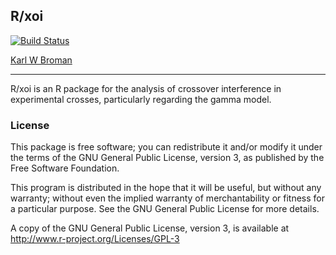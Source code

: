 ## R/xoi

[![Build Status](https://travis-ci.org/kbroman/xoi.png?branch=master)](https://travis-ci.org/kbroman/xoi)

[Karl W Broman](http://kbroman.org)

---

R/xoi is an R package for the analysis of crossover interference in
experimental crosses, particularly regarding the gamma model.

### License

This package is free software; you can redistribute it and/or modify it
under the terms of the GNU General Public License, version 3, as
published by the Free Software Foundation.

This program is distributed in the hope that it will be useful, but
without any warranty; without even the implied warranty of
merchantability or fitness for a particular purpose.  See the GNU
General Public License for more details.

A copy of the GNU General Public License, version 3, is available at  
<http://www.r-project.org/Licenses/GPL-3>

